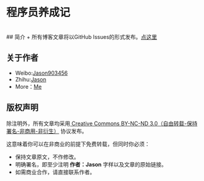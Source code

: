 # 程序员养成记
<br>
## 简介
+ 所有博客文章将以GitHub Issues的形式发布。<a href="https://github.com/dongjun111111/blog/issues">点这里</a>

## 关于作者
+ Weibo:<a href="http://weibo.com/u/3164465513" target="_blank">Jason903456</a>
+ Zhihu:<a href="http://www.zhihu.com/people/djason" target="_blank">Jason</a>
+ More：<a href="http://dongjun111111.github.io/">Me</a>

## 版权声明
除注明外，所有文章均采用<a href="http://creativecommons.org/licenses/by-nc-nd/3.0/deed.zh" target="_blank"> Creative Commons BY-NC-ND 3.0（自由转载-保持署名-非商用-非衍生）</a> 协议发布。

这意味着你可以在非商业的前提下免费转载，但同时你必须：

+ 保持文章原文，不作修改。
+ 明确署名，即至少注明<b> 作者：Jason</b> 字样以及文章的原始链接。
+ 如需商业合作，请直接联系作者。


